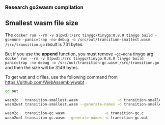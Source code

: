 ### Research go2wasm compilation

## Smallest wasm file size
The `docker run --rm -v $(pwd):/src tinygo/tinygo:0.8.0 tinygo build -gc=none -panic=trap -no-debug -o /src/out/transition-smallest.wasm /src/transition.go` result is 731 bytes.

But if you use the **append** function, you must remove `-gc=none` tinygo arg `docker run --rm -v $(pwd):/src tinygo/tinygo:0.8.0 tinygo build -panic=trap -no-debug -o /src/out/transition-gc.wasm /src/transition.go` and then the size will be 3149 bytes.

To get wat and c files, use the following command from https://github.com/WebAssembly/wabt :

```bash
cd out

wasm2c   transition-smallest.wasm                  -o transition-smallest.c
wasm2wat transition-smallest.wasm --generate-names -o transition-smallest.wat

wasm2c   transition-gc.wasm                  -o transition-gc.c
wasm2wat transition-gc.wasm --generate-names -o transition-gc.wat
```